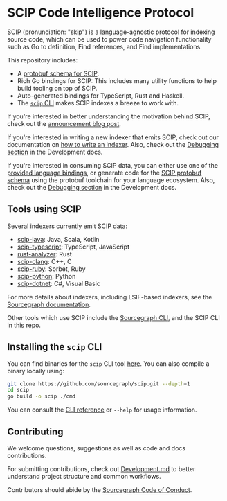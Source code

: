 # SCIP Code Intelligence Protocol

SCIP (pronunciation: "skip") is a language-agnostic protocol
for indexing source code,
which can be used to power code navigation functionality
such as Go to definition, Find references, and Find implementations.

This repository includes:

- A [protobuf schema for SCIP](./scip.proto).
- Rich Go bindings for SCIP: This includes many utility functions
  to help build tooling on top of SCIP.
- Auto-generated bindings for TypeScript, Rust and Haskell.
- The [`scip` CLI](./docs/CLI.md) makes SCIP indexes
  a breeze to work with.

If you're interested in better understanding the motivation behind SCIP,
check out the [announcement blog post](https://about.sourcegraph.com/blog/announcing-scip).

If you're interested in writing a new indexer that emits SCIP,
check out our documentation on
[how to write an indexer](https://docs.sourcegraph.com/code_intelligence/explanations/writing_an_indexer).
Also, check out the [Debugging section][] in the Development docs.

If you're interested in consuming SCIP data,
you can either use one of the [provided language bindings](https://github.com/sourcegraph/scip/tree/main/bindings),
or generate code for the [SCIP protobuf schema](./scip.proto)
using the protobuf toolchain for your language ecosystem.
Also, check out the [Debugging section][] in the Development docs.

[debugging section]: ./Development.md#debugging

## Tools using SCIP

Several indexers currently emit SCIP data:

* [scip-java](https://github.com/sourcegraph/scip-java): Java, Scala, Kotlin
* [scip-typescript](https://github.com/sourcegraph/scip-typescript): TypeScript, JavaScript
* [rust-analyzer](https://github.com/sourcegraph/rust-analyzer): Rust
* [scip-clang](https://github.com/sourcegraph/scip-clang): C++, C
* [scip-ruby](https://github.com/sourcegraph/scip-ruby): Sorbet, Ruby
* [scip-python](https://github.com/sourcegraph/scip-python): Python
* [scip-dotnet](https://github.com/sourcegraph/scip-dotnet): C#, Visual Basic

For more details about indexers, including LSIF-based indexers,
see the [Sourcegraph documentation](https://docs.sourcegraph.com/code_navigation/references/indexers).

Other tools which use SCIP include the [Sourcegraph CLI](https://github.com/sourcegraph/src-cli),
and the SCIP CLI in this repo.

## Installing the `scip` CLI

You can find binaries for the `scip` CLI tool [here](https://github.com/sourcegraph/scip/releases).
You can also compile a binary locally using:

```sh
git clone https://github.com/sourcegraph/scip.git --depth=1
cd scip
go build -o scip ./cmd
```

You can consult the [CLI reference](docs/CLI.md) or `--help` for usage information.

## Contributing

We welcome questions, suggestions as well as code and docs contributions.

For submitting contributions, check out [Development.md](./Development.md)
to better understand project structure and common workflows.

Contributors should abide by the [Sourcegraph Code of Conduct](https://handbook.sourcegraph.com/company-info-and-process/communication/code_of_conduct/).
